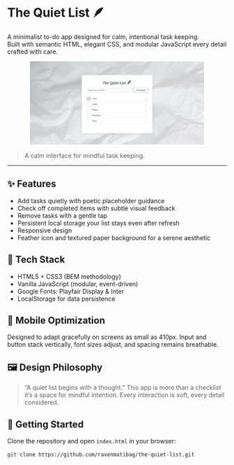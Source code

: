 # The Quiet List 🪶

A minimalist to-do app designed for calm, intentional task keeping.  
Built with semantic HTML, elegant CSS, and modular JavaScript every detail crafted with care.

<p align="center">
  <img src="./images/preview.png" alt="Preview of The Quiet List" width="400"/>
</p>

> A calm interface for mindful task keeping.

---

## ✨ Features

- Add tasks quietly with poetic placeholder guidance
- Check off completed items with subtle visual feedback
- Remove tasks with a gentle tap
- Persistent local storage your list stays even after refresh
- Responsive design
- Feather icon and textured paper background for a serene aesthetic

## 📐 Tech Stack

- HTML5 + CSS3 (BEM methodology)
- Vanilla JavaScript (modular, event-driven)
- Google Fonts: Playfair Display & Inter
- LocalStorage for data persistence

## 📱 Mobile Optimization

Designed to adapt gracefully on screens as small as 410px.
Input and button stack vertically, font sizes adjust, and spacing remains breathable.

## 🖼️ Design Philosophy

> “A quiet list begins with a thought.”
This app is more than a checklist it’s a space for mindful intention.
Every interaction is soft, every detail considered.

## 🚀 Getting Started

Clone the repository and open `index.html` in your browser:

```bash
git clone https://github.com/ravenmatibag/the-quiet-list.git
